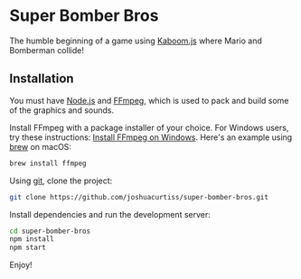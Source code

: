 # Super Bomber Bros

The humble beginning of a game using [Kaboom.js](https://kaboomjs.com/) where Mario and Bomberman collide!

## Installation

You must have [Node.js](https://nodejs.org) and [FFmpeg](https://ffmpeg.org), which is used to pack and build some of the graphics and sounds.

Install FFmpeg with a package installer of your choice. For Windows users, try these instructions:
[Install FFmpeg on Windows](https://www.wikihow.com/Install-FFmpeg-on-Windows).
Here's an example using [brew](https://brew.sh) on macOS:
```bash
brew install ffmpeg
```

Using [git](https://git-scm.com), clone the project:
```bash
git clone https://github.com/joshuacurtiss/super-bomber-bros.git
```

Install dependencies and run the development server:
```bash
cd super-bomber-bros
npm install
npm start
```

Enjoy!
